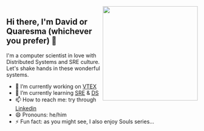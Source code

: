 <img align="right" width="250" height="250" src="https://64.media.tumblr.com/cc2782c0df73e21d0eebde5708e8a6d2/tumblr_nakec9EHQk1rn7rkro1_400.gif">

## Hi there, I'm David or Quaresma (whichever you prefer) 🤝

I'm a computer scientist in love with Distributed Systems and SRE culture. Let's shake hands in these wonderful systems.

- 🔭 I’m currently working on [VTEX](https://vtex.com/)
- 🌱 I’m currently learning [SRE](https://sre.google/) & [DS](https://www.confluent.io/learn/distributed-systems/)
- 📫 How to reach me: try through [Linkedin](https://www.linkedin.com/in/dfquaresma/)
- 😄 Pronouns: he/him
- ⚡ Fun fact: as you might see, I also enjoy Souls series...
